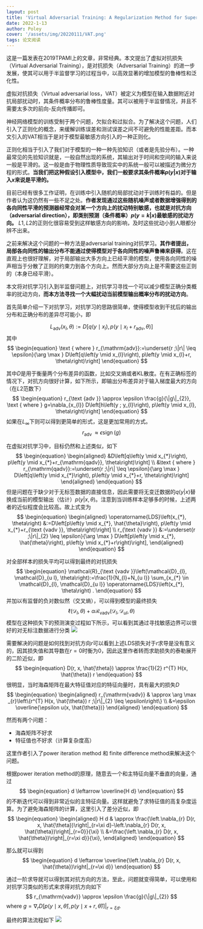 ```yaml
---
layout: post
title: 'Virtual Adversarial Training: A Regularization Method for Supervised and Semi-Supervised Learning'
date: 2022-1-13
author: Poley
cover: '/assets/img/20220111/VAT.png'
tags: 论文阅读
---
```


这是一篇发表在2019TPAMI上的文章，非常经典。本文提出了虚拟对抗损失（Virtual Adversarial Training），是对抗损失（Adversarial Training）的进一步发展，使其可以用于半监督学习的过程当中，以高效显著的增加模型的鲁棒性和泛化性。

虚拟对抗损失（Virtual adversarial loss，VAT）被定义为模型在输入数据附近对抗局部扰动时，其条件概率分布的鲁棒性度量。其可以被用于半监督情况，并且不需要太多次的前向-反向传播即可。

神经网络模型的训练受制于两个问题，欠拟合和过拟合。为了解决这个问题，人们引入了正则化的概念，来缓解训练误差和测试误差之间不可避免的性能差距。而本文引入的VAT相当于是对于模型最敏感方向引入的一种正则化。

正则化相当于引入了我们对于模型的一种一种先验知识（或者是先验分布）。一种最常见的先验知识就是，一般自然出现的系统，其输出对于时间和空间的输入来说一般是平滑的。这一般是由于物理性质导致现实中的系统一般可以被描述为微分方程的形式。**当我们把这种假设引入模型中，我们一般要求其条件概率$p(y|x)$对于输入$x$来说是平滑的。**

目前已经有很多工作证明，在训练中引入随机的局部扰动对于训练时有益的。但是作者认为这仍然有一些不足之处。**作者发现通过这些随机噪声或者数据增强得到的各向同性平滑的预测器经常会对某一个方向上的扰动特别敏感，也就是对抗方向（adversarial direction），即类别预测（条件概率）$p(y=k|x)$最敏感的扰动方向。** $L1,L2$的正则化很容易受到这样敏感方向的影响，及时这些扰动小到人眼都分辨不出来。

之前来解决这个问题的一种方法是adversarial training对抗学习。**其作者提出，局部各向同性的输出分布不能通过使得模型对于各向同性的噪声鲁棒来获得**。这在直观上也很好理解，对于局部输出大多方向上已经平滑的模型，使用各向同性的噪声相当于分散了正则的约束力到各个方向上。然而大部分方向上是不需要这些正则的（本身已经平滑）。

本文将对抗学习引入到半监督问题上，对抗学习寻找一个可以减少模型正确分类概率的扰动方向，**而本方法寻找一个大幅扰动当前模型输出概率分布的扰动方向**。

首先简单介绍一下对抗学习，对抗学习的思路很简单，使得模型收到干扰后的输出分布和正确分布的差异尽可能小，即

$$
\begin{equation}
L_{\mathrm{adv}}\left(x_{l}, \theta\right):=D\left[q\left(y \mid x_{l}\right), p\left(y \mid x_{l}+r_{\mathrm{adv}}, \theta\right)\right]
\end{equation}
$$
其中
$$
\begin{equation}
\text { where } r_{\mathrm{adv}}:=\underset{r ;\|r\| \leq \epsilon}{\arg \max } D\left[q\left(y \mid x_{l}\right), p\left(y \mid x_{l}+r, \theta\right)\right]
\end{equation}
$$

其中$D$是用于衡量两个分布差异的函数，比如交叉熵或者KL散度。在有正确标签的情况下，对抗方向很好计算，如下所示，即输出分布差异对于输入梯度最大的方向（在$L2$范数下）
$$
\begin{equation}
r_{\text {adv }} \approx \epsilon \frac{g}{\|g\|_{2}}, \text { where } g=\nabla_{x_{l}} D\left[h\left(y ; y_{l}\right), p\left(y \mid x_{l}, \theta\right)\right]
\end{equation}
$$
如果在$L_\infty$下则可以得到更简单的形式，这是更加常用的方式。
$$
\begin{equation}
r_{\text {adv }} \approx \epsilon \operatorname{sign}(g)
\end{equation}
$$

在虚拟对抗学习中，目标仍然和上述类似，如下
$$
\begin{equation}
\begin{aligned}
&D\left[q\left(y \mid x_{*}\right), p\left(y \mid x_{*}+r_{\mathrm{qadv}}, \theta\right)\right] \\
&\text { where } r_{\mathrm{qadv}}:=\underset{r ;\|r\| \leq \epsilon}{\arg \max } D\left[q\left(y \mid x_{*}\right), p\left(y \mid x_{*}+r, \theta\right)\right]
\end{aligned}
\end{equation}
$$
但是问题在于缺少对于无标签数据的直接信息，因此需要将无变迁数据的$q(y|x)$替换成当前的模型输出（估计）$p(y|x,\theta)$。注意到当训练样本足够多的时候，上述两者的近似程度会比较高。故上式变为
$$
\begin{equation}
\begin{aligned}
\operatorname{LDS}\left(x_{*}, \theta\right) &:=D\left[p\left(y \mid x_{*}, \hat{\theta}\right), p\left(y \mid x_{*}+r_{\text {vadv }}, \theta\right)\right] \\
r_{\text {vadv }} &:=\underset{r ;\|r\|_{2} \leq \epsilon}{\arg \max } D\left[p\left(y \mid x_{*}, \hat{\theta}\right), p\left(y \mid x_{*}+r\right)\right],
\end{aligned}
\end{equation}
$$

对全部样本的损失平均可以得到最终的对抗损失
$$
\begin{equation}
\mathcal{R}_{\text {vadv }}\left(\mathcal{D}_{l}, \mathcal{D}_{u l}, \theta\right):=\frac{1}{N_{l}+N_{u l}} \sum_{x_{*} \in \mathcal{D}_{l}, \mathcal{D}_{u l}} \operatorname{LDS}\left(x_{*}, \theta\right) .
\end{equation}
$$
并加以有监督的负对数似然（交叉熵），可以得到模型的最终损失
$$
\begin{equation}
\ell\left(\mathcal{D}_{l}, \theta\right)+\alpha \mathcal{R}_{\mathrm{vadv}}\left(\mathcal{D}_{l}, \mathcal{D}_{u l}, \theta\right)
\end{equation}
$$
模型在这种损失下的预测演变过程如下所示，可以看到其通过寻找敏感边界可以很好的对无标注数据进行分类
![](/assets/img/20220111/VATF1.png)

需要解决的问题是如何找到对抗方向$r$可以看到上述LDS损失对于$r$求导是没有意义的，因其损失值和其导数在$r=0$时衡为$0$，因此这里作者转而求助损失的泰勒展开的二阶近似，即
$$
\begin{equation}
D(r, x, \hat{\theta}) \approx \frac{1}{2} r^{T} H(x, \hat{\theta}) r
\end{equation}
$$
很明显，当时海森矩阵在最大特征值对应的特征向量时，具有最大的损失$D$
$$
\begin{equation}
\begin{aligned}
r_{\mathrm{vadv}} & \approx \arg \max _{r}\left\{r^{T} H(x, \hat{\theta}) r ;\|r\|_{2} \leq \epsilon\right\} \\
&=\epsilon \overline{\epsilon u(x, \hat{\theta})}
\end{aligned}
\end{equation}
$$

然而有两个问题：
+ 海森矩阵不好求
+ 特征值也不好求（计算复杂度高）

这里作者引入了power iteration method 和 finite difference method来解决这个问题。

根据power iteration method的原理，随意去一个和主特征向量不垂直的向量，通过
$$
\begin{equation}
d \leftarrow \overline{H d}
\end{equation}
$$
的不断迭代可以得到非常近似的主特征向量。这样就避免了求特征值的高复杂度运算。为了避免海森矩阵的计算，这里引入了差分近似，即
$$
\begin{equation}
\begin{aligned}
H d & \approx \frac{\left.\nabla_{r} D(r, x, \hat{\theta})\right|_{r=\xi d}-\left.\nabla_{r} D(r, x, \hat{\theta})\right|_{r=0}}{\xi} \\
&=\frac{\left.\nabla_{r} D(r, x, \hat{\theta})\right|_{r=\xi d}}{\xi},
\end{aligned}
\end{equation}
$$

那么就可以得到
$$
\begin{equation}
d \leftarrow \overline{\left.\nabla_{r} D(r, x, \hat{\theta})\right|_{r=\xi d}}
\end{equation}
$$

通过一阶求导就可以得到其对抗方向的方法，至此，问题就变得简单，可以使用和对抗学习类似的形式来求得对抗方向如下
$$
r_{\mathrm{vadv}} \approx \epsilon \frac{g}{\|g\|_{2}}
$$
where $g=\left.\nabla_{r} D[p(y \mid x, \hat{\theta}), p(y \mid x+r, \hat{\theta})]\right|_{r=\xi d}$.

最终的算法流程如下
![](/assets/img/20220111/VATA1.png)
